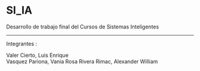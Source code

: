 # SI_IA
Desarrollo de trabajo final del Cursos de Sistemas Inteligentes 
<hr>
Integrantes : 

Valer Cierto, Luis Enrique   
Vasquez Pariona, Vania Rosa 
Rivera Rimac, Alexander William  

